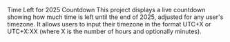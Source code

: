 Time Left for 2025 Countdown
This project displays a live countdown showing how much time is left until the end of 2025, adjusted for any user's timezone. It allows users to input their timezone in the format UTC+X or UTC+X:XX (where X is the number of hours and optionally minutes).
